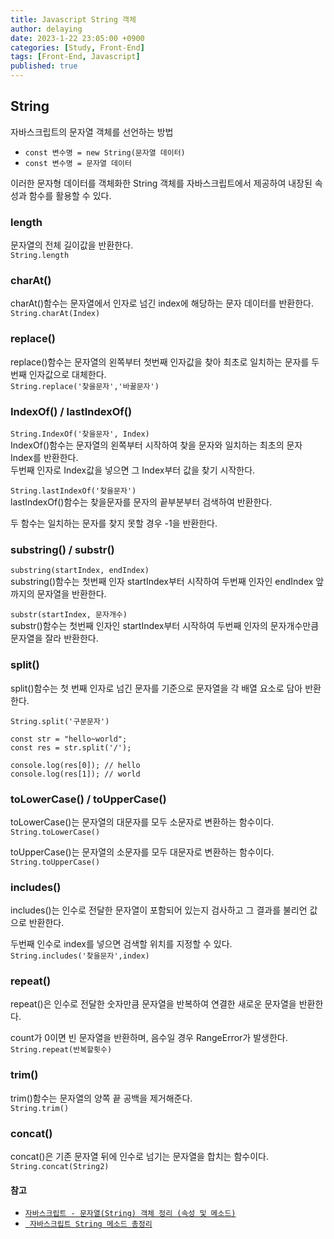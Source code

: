 ```yaml
---
title: Javascript String 객체
author: delaying
date: 2023-1-22 23:05:00 +0900
categories: [Study, Front-End]
tags: [Front-End, Javascript]
published: true
---
```


## String
자바스크립트의 문자열 객체를 선언하는 방법
- `const 변수명 = new String(문자열 데이터)`
- `const 변수명 = 문자열 데이터`


이러한 문자형 데이터를 객체화한 String 객체를 자바스크립트에서 제공하여 내장된 속성과 함수를 활용할 수 있다.<br/>

### length
문자열의 전체 길이값을 반환한다.<br/>
`String.length`


### charAt()
charAt()함수는 문자열에서 인자로 넘긴 index에 해당하는 문자 데이터를 반환한다.<br/>
`String.charAt(Index)`


### replace()
replace()함수는 문자열의 왼쪽부터 첫번째 인자값을 찾아 최초로 일치하는 문자를 두번째 인자값으로 대체한다.<br/>
`String.replace('찾을문자','바꿀문자')`


### IndexOf() / lastIndexOf()
`String.IndexOf('찾을문자', Index)`<br/>
IndexOf()함수는 문자열의 왼쪽부터 시작하여 찾을 문자와 일치하는 최초의 문자 Index를 반환한다.<br/>
두번째 인자로 Index값을 넣으면 그 Index부터 값을 찾기 시작한다.

`String.lastIndexOf('찾을문자')`<br/>
lastIndexOf()함수는 찾을문자를 문자의 끝부분부터 검색하여 반환한다.


두 함수는 일치하는 문자를 찾지 못할 경우 -1을 반환한다.


### substring() / substr()
`substring(startIndex, endIndex)`<br/>
substring()함수는 첫번째 인자 startIndex부터 시작하여 두번째 인자인 endIndex 앞까지의 문자열을 반환한다.


`substr(startIndex, 문자개수)`<br/>
substr()함수는 첫번째 인자인 startIndex부터 시작하여 두번째 인자의 문자개수만큼 문자열을 잘라 반환한다.


### split()
split()함수는 첫 번째 인자로 넘긴 문자를 기준으로 문자열을 각 배열 요소로 담아 반환한다.<br/>

`String.split('구분문자')`

```
const str = "hello~world";
const res = str.split('/');

console.log(res[0]); // hello
console.log(res[1]); // world
```



### toLowerCase() / toUpperCase()
toLowerCase()는 문자열의 대문자를 모두 소문자로 변환하는 함수이다.<br/>
`String.toLowerCase()`

toUpperCase()는 문자열의 소문자를 모두 대문자로 변환하는 함수이다.
`String.toUpperCase()`


### includes()
includes()는 인수로 전달한 문자열이 포함되어 있는지 검사하고 그 결과를 불리언 값으로 반환한다.

두번째 인수로 index를 넣으면 검색할 위치를 지정할 수 있다.<br/>
`String.includes('찾을문자',index)`


### repeat()
repeat()은 인수로 전달한 숫자만큼 문자열을 반복하여 연결한 새로운 문자열을 반환한다.

count가 0이면 빈 문자열을 반환하며, 음수일 경우 RangeError가 발생한다.<br/>
`String.repeat(반복할횟수)`


### trim()
trim()함수는 문자열의 양쪽 끝 공백을 제거해준다.<br/>
`String.trim()`


### concat()
concat()은 기존 문자열 뒤에 인수로 넘기는 문자열을 합치는 함수이다.<br/>
`String.concat(String2)`

#### 참고
- [`자바스크립트 - 문자열(String) 객체 정리 (속성 및 메소드)`](https://lktprogrammer.tistory.com/124)
- [` 자바스크립트 String 메소드 총정리`](https://inpa.tistory.com/entry/JS-%F0%9F%93%9A-String-%EB%A9%94%EC%86%8C%EB%93%9C-%E2%9C%8F%EF%B8%8F-%EC%A0%95%EB%A6%AC#String%E2%80%8B.prototype%E2%80%8B.padStart(targetLength_[,_padString]))